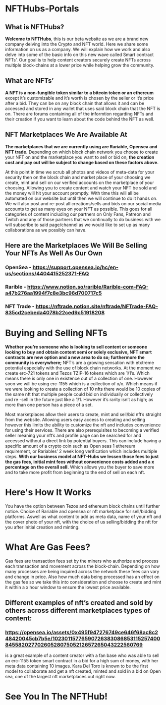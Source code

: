 # NFTHubs-Portals

## What is NFTHubs?

<p><strong>Welcome to NFTHubs</strong>, this is our beta website as we are a brand new company delving into the Crypto and NFT world. Here we share some information on us as a company. We will explain how we work and also delve into some of the basic info on this new wave called Smart contract NFTs’. Our goal is to help content creators securely create NFTs across multiple block-chains at a lower price while helping grow the community.</p>


## What are NFTs’

<p><strong>A NFT is a non-fungible token similar to a bitcoin token or an ethereum</strong> except it’s customizable and it’s worth is chosen by the seller or it’s price after a bid. They can be on any block chain that allows it and can be accessed and stored in any wallet that uses said block chain that the NFT is on. There are forums containing all of the informtion regarding NFTs and their creation if you want to learn about the code behind the NFT as well.</p>

## NFT Marketplaces We Are Available At

<p><strong>The marketplaces that we are currently using are Rariable, Opensea and NFT trade.</strong> Depending on which block chain network you choose to create your NFT on and the marketplace you want to sell or bid on, <strong>the creation cost and pay out will be subject to change based on these factors above.</strong></p>

<p>At this point in time we scrub all photos and videos of meta-data for your security then on the block chain and market place of your choosing we create, mint and sell on our verified accounts on the marketplace of your choosing. Allowing you to create content and watch your NFT be sold and the money will hit your account promptly. With time this will all be automated on our website but until then we will continue to do it hands on. We will also post and re-post all creations/sells and bids on our social media accounts to get as many eyes on your NFT as possible. This goes for all categories of content including our partners on Only Fans, Patreon and Twitch and any of those partners that we continually to do business with we will subscribe to said page/channel as we would like to set up as many collaborations as we possibly can have.</p>

## Here are the Marketplaces We Will Be Selling Your NFTs As Well As Our Own
### OpenSea - https://support.opensea.io/hc/en-us/sections/4404415252371-FAQ
### Rarible - https://www.notion.so/rarible/Rarible-com-FAQ-a47b276aa1994f7c8e3bc96d700717c5
### NFT Trade - https://nftrade.notion.site/nftrade/NFTrade-FAQ-835cd2cebeda4078b22ced9c51918208</p>


# Buying and Selling NFTs

<p><strong>Whether you’re someone who is looking to sell content or someone looking to buy and obtain content semi or solely exclusive, NFT smart contracts are new option and a new area to do so; furthermore the community is everywhere;</strong> NFT’s are a growing sensation with etxtreme potential especially with the use of block chain networks. At the moment we create erc-721 tokens and Tezos TZIP-16 tokens which are 1/1’s. Which means there is only one in existence out of a collection of one. However soon we will be using erc-1155 which is a collection of x/x. Which means if we were looking to create a collection of 10 nfts there would be 10 copies of the same nft that multiple people could bid on individually or collectively and re -sell in the future just like a 1/1. However it’s rarity isn’t as high; as more than one person has a piece of a set.</p>

<p>Most marketplaces allow their users to create, mint and sell/bid nft’s straight from the website. Allowing users easy access to creating and selling however this limits the ability to customize the nft and includes convenience for using their services. There are also prerequisites to becoming a verified seller meaning your nft’s and profile page can be searched for and accessed without a direct link by potential buyers. This can include having a specific amount of a crypto coin such as Open seas 1 ethereum requirement, or Rariables’ 2 week long verification which includes multiple steps. <strong>With our business model at NFT-Hubs we lessen those fees to just the gas fees, initial mint fees without  convenience costs added and a x percentage on the overall sell.</strong> Which allows you the buyer to save more and to take more profit from beginning to the end of sell on each nft.</p>

# Here's How It Works
<p>You have the option between Tezos and ethereum block chains until further notice. Choice of Rariable and opensea or nft marketplace for sell/bidding platforms. Aswell as what content to add as meta data, name of your nft and the cover photo of your nft, with the choice of us selling/bidding the nft for you after initial creation and minting.</p>


# What Are Gas Fees?
<p>Gas fees are transaction fees set by the miners who authorize and process each transaction and movement across the block-chain. Depending on how many processes are being inquired across the network these fees can vary and change in price. Also how much data being processed has an effect on the gas fee so we take this into consideration and choose to create and mint it within a x hour window to ensure the lowest price available.</p>

## Different examples of nft’s created and sold by others across different marketplaces types of content:

### https://opensea.io/assets/0x495f947276749ce646f68ac8c248420045cb7b5e/102301157765907263830868531152574008455820277026052807505212657265043222560769
<p>is a great example of a content creator with a fan base who was able to sell an erc-1155 token smart contract in a bid for a high sum of money, with her meta data containing 10 images. Kara Del Toro is known to be the first model to collaborate and get a nft created, minted and sold in a bid on Open sea, one of the largest nft marketplaces out right now.</p>

# See You In The NFTHub!

